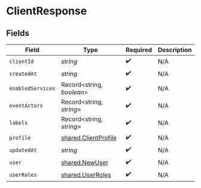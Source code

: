 # ClientResponse


## Fields

| Field                                                        | Type                                                         | Required                                                     | Description                                                  |
| ------------------------------------------------------------ | ------------------------------------------------------------ | ------------------------------------------------------------ | ------------------------------------------------------------ |
| `clientId`                                                   | *string*                                                     | :heavy_check_mark:                                           | N/A                                                          |
| `createdAt`                                                  | *string*                                                     | :heavy_check_mark:                                           | N/A                                                          |
| `enabledServices`                                            | Record<string, *boolean*>                                    | :heavy_check_mark:                                           | N/A                                                          |
| `eventActors`                                                | Record<string, *string*>                                     | :heavy_check_mark:                                           | N/A                                                          |
| `labels`                                                     | Record<string, *string*>                                     | :heavy_check_mark:                                           | N/A                                                          |
| `profile`                                                    | [shared.ClientProfile](../../models/shared/clientprofile.md) | :heavy_check_mark:                                           | N/A                                                          |
| `updatedAt`                                                  | *string*                                                     | :heavy_check_mark:                                           | N/A                                                          |
| `user`                                                       | [shared.NewUser](../../models/shared/newuser.md)             | :heavy_check_mark:                                           | N/A                                                          |
| `userRoles`                                                  | [shared.UserRoles](../../models/shared/userroles.md)         | :heavy_check_mark:                                           | N/A                                                          |